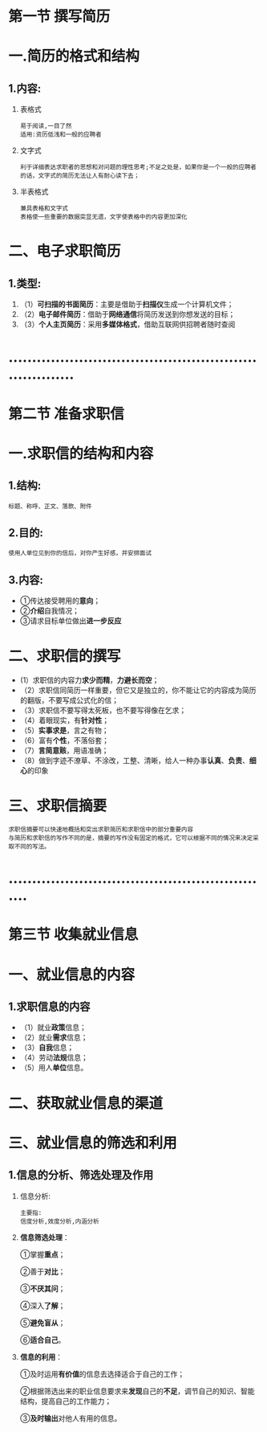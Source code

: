 # **第一节** **撰写简历**

# 一.**简历的格式和结构**

## 1.内容:

1. 表格式

   ~~~
   易于阅读,一目了然
   适用:资历低浅和一般的应聘者
   ~~~

2. 文字式

   ~~~
   利于详细表达求职者的思想和对问题的理性思考;不足之处是，如果你是一个一般的应聘者的话，文字式的简历无法让人有耐心读下去；
   ~~~

3. 半表格式

   ~~~
   兼具表格和文字式
   表格使一些重要的数据突显无遗，文字使表格中的内容更加深化
   ~~~

# 二、电子求职简历

## 1.类型:

1. （1）**可扫描的书面简历**：主要是借助于**扫描仪**生成一个计算机文件；
2. （2）**电子邮件简历**：借助于**网络通信**将简历发送到你想发送的目标；
3. （3）**个人主页简历**：采用**多媒体格式**，借助互联网供招聘者随时查阅

# ...................................................................

# **第二节** **准备求职信**

# 一.**求职信的结构和内容**

## 1.结构:

~~~
标题、称呼、正文、落款、附件
~~~

## 2.目的:

~~~
使用人单位见到你的信后，对你产生好感，并安排面试
~~~

## 3.内容:

- ①传达接受聘用的**意向**；
- ②**介绍**自我情况；
- ③请求目标单位做出**进一步反应**

# 二、求职信的撰写

-   (1）求职信的内容力**求少而精**，**力避长而空**；
- （2）求职信同简历一样重要，但它又是独立的，你不能让它的内容成为简历的翻版，不要写成公式化的信；
- （3）求职信不要写得太死板，也不要写得像在乞求；
- （4）着眼现实，有**针对性**；
- （5）**实事求是**，言之有物；
- （6）富有**个性**，不落俗套；
- （7）**言简意赅**，用语准确；
- （8）做到字迹不潦草、不涂改，工整、清晰，给人一种办事**认真**、**负责**、**细心**的印象

# 三、求职信摘要

~~~
求职信摘要可以快速地概括和突出求职简历和求职信中的部分重要内容
与简历和求职信的写作不同的是，摘要的写作没有固定的格式，它可以根据不同的情况来决定采取不同的写法。
~~~

# .........................................................

# **第三节** **收集就业信息**

# 一、就业信息的内容

## 1.**求职**信息的内容

- （1）就业**政策**信息；
- （2）就业**需求**信息；
- （3）**自我**信息；
- （4）劳动**法规**信息；
- （5）用人**单位**信息。

# 二、获取就业信息的渠道

# 三、就业信息的筛选和利用

## 1.**信息的**分析、筛选处理及作用

1. 信息分析:

   ```
   主要指:
   信度分析,效度分析,内涵分析
   ```

2. **信息筛选处理**：

   ①掌握**重点**；

   ②善于**对比**；

   ③**不厌其问**；

   ④深入**了解**；

   ⑤**避免盲从**；

   ⑥**适合自己**。

3. **信息的利用**：

   ①及时运用**有价值**的信息去选择适合于自己的工作；

   ②根据筛选出来的职业信息要求来**发现**自己的**不足**，调节自己的知识、智能结构，提高自己的工作能力；

   ③**及时输出**对他人有用的信息。